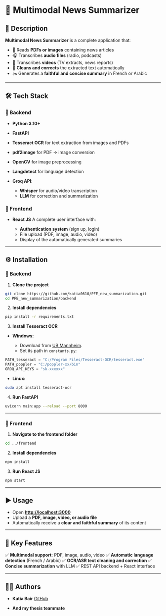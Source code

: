 # 📰 Multimodal News Summarizer

## 🚀 Description

**Multimodal News Summarizer** is a complete application that:

* 📄 Reads **PDFs or images** containing news articles
* 🎧 Transcribes **audio files** (radio, podcasts)
* 🎥 Transcribes **videos** (TV extracts, news reports)
* 📝 **Cleans and corrects** the extracted text automatically
* ✂️ Generates a **faithful and concise summary** in French or Arabic

---

## 🛠️ Tech Stack

### 🔧 Backend

* **Python 3.10+**
* **FastAPI**
* **Tesseract OCR** for text extraction from images and PDFs
* **pdf2image** for PDF → image conversion
* **OpenCV** for image preprocessing
* **Langdetect** for language detection
* **Groq API**:

  * **Whisper** for audio/video transcription
  * **LLM** for correction and summarization

### 🎨 Frontend

* **React JS**
  A complete user interface with:

  * **Authentication system** (sign up, login)
  * File upload (PDF, image, audio, video)
  * Display of the automatically generated summaries

---

## ⚙️ Installation

### 🔧 Backend

1. **Clone the project**

```bash
git clone https://github.com/katia0610/PFE_new_summarization.git
cd PFE_new_summarization/backend
```

2. **Install dependencies**

```bash
pip install -r requirements.txt
```

3. **Install Tesseract OCR**

* **Windows:**

  * Download from [UB Mannheim](https://github.com/UB-Mannheim/tesseract/wiki).
  * Set its path in `constants.py`:

```python
PATH_tesseract = "C:/Program Files/Tesseract-OCR/tesseract.exe"
PATH_poppler = "C:/poppler-xx/bin"
GROQ_API_KEYS = "sk-xxxxxx"
```

* **Linux:**

```bash
sudo apt install tesseract-ocr
```

4. **Run FastAPI**

```bash
uvicorn main:app --reload --port 8000
```

---

### 🎨 Frontend

1. **Navigate to the frontend folder**

```bash
cd ../frontend
```

2. **Install dependencies**

```bash
npm install
```

3. **Run React JS**

```bash
npm start
```

---

## ▶️ Usage

* Open **[http://localhost:3000](http://localhost:3000)**
* Upload a **PDF, image, video, or audio file**
* Automatically receive a **clear and faithful summary** of its content

---

## 🎯 Key Features

✅ **Multimodal support:** PDF, image, audio, video
✅ **Automatic language detection** (French / Arabic)
✅ **OCR/ASR text cleaning and correction**
✅ **Concise summarization** with LLM
✅ REST API backend + React interface

---

## 🧑‍💻 Authors

* **Katia Bair**
  [GitHub](https://github.com/katia0610)

* **And my thesis teammate**

